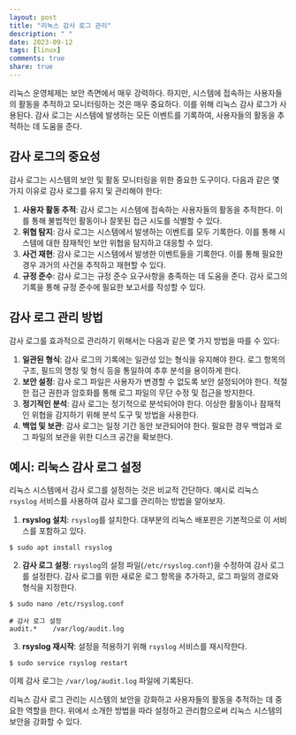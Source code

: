 ```yaml
---
layout: post
title: "리눅스 감사 로그 관리"
description: " "
date: 2023-09-12
tags: [linux]
comments: true
share: true
---
```


리눅스 운영체제는 보안 측면에서 매우 강력하다. 하지만, 시스템에 접속하는 사용자들의 활동을 추적하고 모니터링하는 것은 매우 중요하다. 이를 위해 리눅스 감사 로그가 사용된다. 감사 로그는 시스템에 발생하는 모든 이벤트를 기록하여, 사용자들의 활동을 추적하는 데 도움을 준다.

## 감사 로그의 중요성

감사 로그는 시스템의 보안 및 활동 모니터링을 위한 중요한 도구이다. 다음과 같은 몇 가지 이유로 감사 로그를 유지 및 관리해야 한다:

1. **사용자 활동 추적**: 감사 로그는 시스템에 접속하는 사용자들의 활동을 추적한다. 이를 통해 불법적인 활동이나 잘못된 접근 시도를 식별할 수 있다.
2. **위협 탐지**: 감사 로그는 시스템에서 발생하는 이벤트를 모두 기록한다. 이를 통해 시스템에 대한 잠재적인 보안 위협을 탐지하고 대응할 수 있다.
3. **사건 재현**: 감사 로그는 시스템에서 발생한 이벤트들을 기록한다. 이를 통해 필요한 경우 과거의 사건을 추적하고 재현할 수 있다.
4. **규정 준수**: 감사 로그는 규정 준수 요구사항을 충족하는 데 도움을 준다. 감사 로그의 기록을 통해 규정 준수에 필요한 보고서를 작성할 수 있다.

## 감사 로그 관리 방법

감사 로그를 효과적으로 관리하기 위해서는 다음과 같은 몇 가지 방법을 따를 수 있다:

1. **일관된 형식**: 감사 로그의 기록에는 일관성 있는 형식을 유지해야 한다. 로그 항목의 구조, 필드의 명칭 및 형식 등을 통일하여 추후 분석을 용이하게 한다.
2. **보안 설정**: 감사 로그 파일은 사용자가 변경할 수 없도록 보안 설정되어야 한다. 적절한 접근 권한과 암호화를 통해 로그 파일의 무단 수정 및 접근을 방지한다.
3. **정기적인 분석**: 감사 로그는 정기적으로 분석되어야 한다. 이상한 활동이나 잠재적인 위협을 감지하기 위해 분석 도구 및 방법을 사용한다.
4. **백업 및 보관**: 감사 로그는 일정 기간 동안 보관되어야 한다. 필요한 경우 백업과 로그 파일의 보관을 위한 디스크 공간을 확보한다.

## 예시: 리눅스 감사 로그 설정

리눅스 시스템에서 감사 로그를 설정하는 것은 비교적 간단하다. 예시로 리눅스 `rsyslog` 서비스를 사용하여 감사 로그를 관리하는 방법을 알아보자.

1. **rsyslog 설치**: `rsyslog`를 설치한다. 대부분의 리눅스 배포판은 기본적으로 이 서비스를 포함하고 있다.
```shell
$ sudo apt install rsyslog
```

2. **감사 로그 설정**: `rsyslog`의 설정 파일(`/etc/rsyslog.conf`)을 수정하여 감사 로그를 설정한다. 감사 로그를 위한 새로운 로그 항목을 추가하고, 로그 파일의 경로와 형식을 지정한다.
```shell
$ sudo nano /etc/rsyslog.conf
```
```plaintext
# 감사 로그 설정
audit.*    /var/log/audit.log
```

3. **rsyslog 재시작**: 설정을 적용하기 위해 `rsyslog` 서비스를 재시작한다.
```shell
$ sudo service rsyslog restart
```

이제 감사 로그는 `/var/log/audit.log` 파일에 기록된다.

리눅스 감사 로그 관리는 시스템의 보안을 강화하고 사용자들의 활동을 추적하는 데 중요한 역할을 한다. 위에서 소개한 방법을 따라 설정하고 관리함으로써 리눅스 시스템의 보안을 강화할 수 있다.